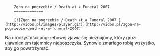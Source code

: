 
        Zgon na pogrzebie / Death at a Funeral 2007 
        =============
        
        [![Zgon na pogrzebie / Death at a Funeral 2007 ](http://vidos.pl/images/player.gif)](http://vidos.pl/zgon-na-pogrzebie-death-at-a-funeral-2007)
        
        
 Na uroczystości pogrzebowej zjawia się nieznajomy, który grozi ujawnieniem tajemnicy nieboszczyka. Synowie zmarłego robią wszystko, aby go powstrzymać.
    